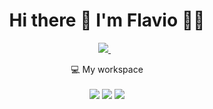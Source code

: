 <h1 align='center'>
  Hi there 👋 I'm Flavio 👨‍💻
</h1>

<p align='center'>
  <a href="https://www.linkedin.com/in/flavioapereira/">
    <img src="https://img.shields.io/badge/linkedin-%230077B5.svg?&style=for-the-badge&logo=linkedin&logoColor=white" />
  </a>&nbsp;&nbsp;

</p> 


<p align='center'>
  💻 My workspace<br/><br/>
  <img src="https://img.shields.io/badge/windows-%230078D6.svg?&style=for-the-badge&logo=windows&logoColor=white" />
  <img src="https://img.shields.io/badge/intel-core%20i5%2010th-%230071C5.svg?&style=for-the-badge&logo=intel&logoColor=white" />
  <img src="https://img.shields.io/badge/RAM-4GB-%230071C5.svg?&style=for-the-badge&logoColor=white" />
 
</p>
  











<!--
**flavioalessandropereira/flavioalessandropereira** is a ✨ _special_ ✨ repository because its `README.md` (this file) appears on your GitHub profile.

Here are some ideas to get you started:

- 🔭 I’m currently working on ...
- 🌱 I’m currently learning ...
- 👯 I’m looking to collaborate on ...
- 🤔 I’m looking for help with ...
- 💬 Ask me about ...
- 📫 How to reach me: ...
- 😄 Pronouns: ...
- ⚡ Fun fact: ...
-->
<!--stackedit_data:
eyJoaXN0b3J5IjpbMTI1MDI4OTc1MSwxNjczMTk0MDI1LC0xND
Y1NjU5NDYsMzU3Njc4MDMwLDE3ODYwMTA3MTIsNDY4NjU4ODEs
NDY4NjU4ODEsLTE5NDQyNzU3NiwxOTY4MTUyNjU1LC03MDgyMT
IyMCwxMTk0NzgwNjcxLC0xNTYxMTkwNTc3LC0xNjM2MjczNzUx
LC0xMTcyMTI1NTA1LC00Mzc5MTY1ODUsMTkzMDYzNDM1NSwtMT
QxNjg3MDYzOCw4ODcxNjczNjQsLTU3NDY4OTgwOCwtMTgyNjU1
Nzg5N119
-->